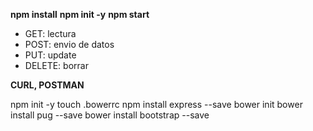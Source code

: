 **npm install**
**npm init -y**
**npm start**

- GET: lectura
- POST: envio de datos
- PUT: update
- DELETE: borrar

**CURL, POSTMAN**

npm init -y
touch .bowerrc
npm install express --save
bower init
bower install pug --save
bower install bootstrap --save
